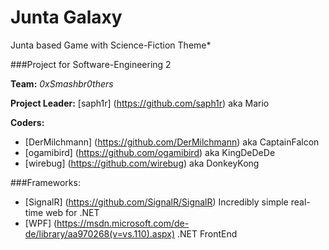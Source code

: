 # Junta Galaxy
Junta based Game with Science-Fiction Theme*


###Project for Software-Engineering 2

**Team:** *0xSmashbr0thers*

**Project Leader:** [saph1r] (https://github.com/saph1r) aka Mario

**Coders:**

- [DerMilchmann] (https://github.com/DerMilchmann) aka CaptainFalcon
- [ogamibird] (https://github.com/ogamibird) aka KingDeDeDe
- [wirebug] (https://github.com/wirebug) aka DonkeyKong
        
###Frameworks:

- [SignalR] (https://github.com/SignalR/SignalR) Incredibly simple real-time web for .NET
- [WPF] (https://msdn.microsoft.com/de-de/library/aa970268(v=vs.110).aspx) .NET FrontEnd
